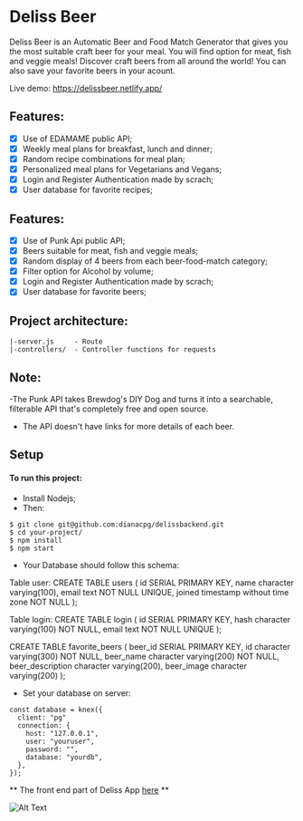# Deliss Beer

Deliss Beer is an Automatic Beer and Food Match Generator that gives
you the most suitable craft beer for your meal. You will find
option for meat, fish and veggie meals! Discover craft beers from
all around the world! You can also save your favorite beers in
your acount.

Live demo: https://delissbeer.netlify.app/

## Features:

- [x] Use of EDAMAME public API;
- [x] Weekly meal plans for breakfast, lunch and dinner;
- [x] Random recipe combinations for meal plan;
- [x] Personalized meal plans for Vegetarians and Vegans;
- [x] Login and Register Authentication made by scrach;
- [x] User database for favorite recipes;

## Features:

- [x] Use of Punk Api public API;
- [x] Beers suitable for meat, fish and veggie meals;
- [x] Random display of 4 beers from each beer-food-match category;
- [x] Filter option for Alcohol by volume;
- [x] Login and Register Authentication made by scrach;
- [x] User database for favorite beers;

## Project architecture:

```
|-server.js     - Route
|-controllers/  - Controller functions for requests

```

## Note:

-The Punk API takes Brewdog's DIY Dog and turns it into a searchable, filterable API that's completely free and open source.

- The API doesn't have links for more details of each beer.

## Setup

#### To run this project:

- Install Nodejs;
- Then:

```
$ git clone git@github.com:dianacpg/delissbackend.git
$ cd your-project/
$ npm install
$ npm start

```

- Your Database should follow this schema:

Table user:
CREATE TABLE users (
id SERIAL PRIMARY KEY,
name character varying(100),
email text NOT NULL UNIQUE,
joined timestamp without time zone NOT NULL
);

Table login:
CREATE TABLE login (
id SERIAL PRIMARY KEY,
hash character varying(100) NOT NULL,
email text NOT NULL UNIQUE
);

CREATE TABLE favorite_beers (
    beer_id SERIAL PRIMARY KEY,
    id character varying(300) NOT NULL,
    beer_name character varying(200) NOT NULL,
    beer_description character varying(200),
    beer_image character varying(200)
);

- Set your database on server:

```
const database = knex({
  client: "pg"
  connection: {
    host: "127.0.0.1",
    user: "youruser",
    password: "",
    database: "yourdb",
  },
});
```

** The front end part of Deliss App [here](https://github.com/dianacpg/deliss_beer) **


![Alt Text](https://media.giphy.com/media/3o85xjSETVG3OpPyx2/giphy.gif)
